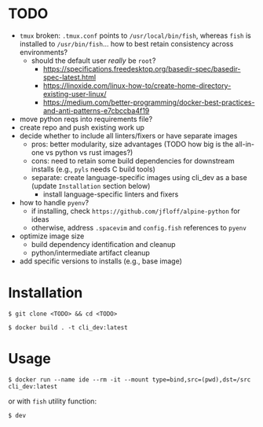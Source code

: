 # TODO

*   `tmux` broken: `.tmux.conf` points to `/usr/local/bin/fish`, whereas `fish` is installed to `/usr/bin/fish`... how to best retain consistency across environments?
    *   should the default user *really* be `root`?
        *   https://specifications.freedesktop.org/basedir-spec/basedir-spec-latest.html
        *   https://linoxide.com/linux-how-to/create-home-directory-existing-user-linux/
        *   https://medium.com/better-programming/docker-best-practices-and-anti-patterns-e7cbccba4f19
*   move python reqs into requirements file?
*   create repo and push existing work up
*   decide whether to include all linters/fixers or have separate images
    *   pros: better modularity, size advantages (TODO how big is the all-in-one vs python vs rust images?)
    *   cons: need to retain some build dependencies for downstream installs (e.g., `pyls` needs C build tools)
    *   separate: create language-specific images using cli_dev as a base (update `Installation` section below)
        *   install language-specific linters and fixers
*   how to handle `pyenv`?
    *   if installing, check `https://github.com/jfloff/alpine-python` for ideas
    *   otherwise, address `.spacevim` and `config.fish` references to `pyenv`
*   optimize image size
    *   build dependency identification and cleanup
    *   python/intermediate artifact cleanup
*   add specific versions to installs (e.g., base image)

# Installation

`$ git clone <TODO> && cd <TODO>`

`$ docker build . -t cli_dev:latest`

# Usage

`$ docker run --name ide --rm -it --mount type=bind,src=(pwd),dst=/src cli_dev:latest`

or with `fish` utility function:

`$ dev`
